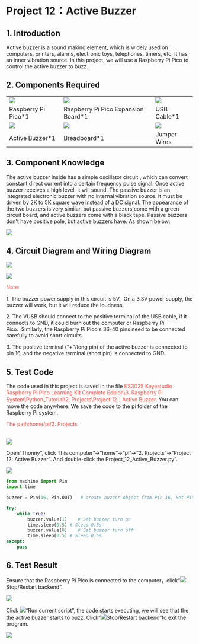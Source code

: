 # Project 12：Active Buzzer

## 1. Introduction

Active buzzer is a sound making element, which is widely used on computers, printers, alarms, electronic toys, telephones, timers, etc. It has an inner vibration source. In this project, we will use a Raspberry Pi Pico to control the active buzzer to buzz.

## 2. Components Required

<table>
<tbody>
<tr class="odd">
<td><img src="https://raw.githubusercontent.com/keyestudio/KS3025-KS3025F-Keyestudio-Raspberry-Pi-Pico-Learning-Kit-Complete-Edition-Raspberry-Pi/master/media/b18fe281156b29c44796f72222718d58.jpeg"  /></td>
<td><img src="https://raw.githubusercontent.com/keyestudio/KS3025-KS3025F-Keyestudio-Raspberry-Pi-Pico-Learning-Kit-Complete-Edition-Raspberry-Pi/master/media/bbed91c0b45fcafc7e7163bfeabf68f9.png" /></td>
<td><img src="https://raw.githubusercontent.com/keyestudio/KS3025-KS3025F-Keyestudio-Raspberry-Pi-Pico-Learning-Kit-Complete-Edition-Raspberry-Pi/master/media/7dcbd02995be3c142b2f97df7f7c03ce.png" /></td>
</tr>
<tr class="even">
<td>Raspberry Pi Pico*1</td>
<td>Raspberry Pi Pico Expansion Board*1</td>
<td>USB Cable*1</td>
</tr>
<tr class="odd">
<td><img src="https://raw.githubusercontent.com/keyestudio/KS3025-KS3025F-Keyestudio-Raspberry-Pi-Pico-Learning-Kit-Complete-Edition-Raspberry-Pi/master/media/4b4f653a76a82a3b413855493cc58fba.png"  /></td>
<td><img src="https://raw.githubusercontent.com/keyestudio/KS3025-KS3025F-Keyestudio-Raspberry-Pi-Pico-Learning-Kit-Complete-Edition-Raspberry-Pi/master/media/e380dd26e4825be9a768973802a55fe6.png"  /></td>
<td><img src="https://raw.githubusercontent.com/keyestudio/KS3025-KS3025F-Keyestudio-Raspberry-Pi-Pico-Learning-Kit-Complete-Edition-Raspberry-Pi/master/media/c801a7baee258ff7f5f28ac6e9a7097b.png"  /></td>
</tr>
<tr class="even">
<td>Active Buzzer*1</td>
<td>Breadboard*1</td>
<td>Jumper Wires</td>
</tr>
</tbody>
</table>

## 3. Component Knowledge

The active buzzer inside has a simple oscillator circuit , which can convert constant direct current into a certain frequency pulse signal. Once active buzzer receives a high level, it will sound. The passive buzzer is an integrated electronic buzzer with no internal vibration source. It must be driven by 2K to 5K square wave instead of a DC signal. The appearance of the two buzzers is very similar, but passive buzzers come with a green circuit board, and active buzzers come with a black tape. Passive buzzers don't have positive pole, but active buzzers have. As shown below:

![](/media/0f9825969867ac2d65bb1a19ed0ad2ab.png)

## 4. Circuit Diagram and Wiring Diagram

![](/media/48e73ef2d6090fe7cda58c385bad2ab2.png)

![](/media/56df73f7ac711e510b30164c5759615f.png)

<span style="color: rgb(255, 76, 65);">Note:</span>

1\. The buzzer power supply in this circuit is 5V.  On a 3.3V power supply, the buzzer will work, but it will reduce the loudness.  

2\. The VUSB should connect to the positive terminal of the USB cable, if it connects to GND, it could burn out the computer or Raspberry Pi Pico.  Similarly, the Raspberry Pi Pico's 36-40 pins need to be connected carefully to avoid short circuits. 

3\. The positive terminal ("+"/long pin) of the active buzzer is connected to pin 16, and the negative terminal (short pin) is connected to GND.

## 5. Test Code

The code used in this project is saved in the file <span style="color: rgb(255, 76, 65);">KS3025 Keyestudio Raspberry Pi Pico Learning Kit Complete Edition\\3. Raspberry Pi System\\Python\_Tutorial\\2. Projects\\Project 12：Active Buzzer</span>. You can move the code anywhere. We save the code to the pi folder of the Raspberry Pi system.

<span style="color: rgb(255, 76, 65);">The path:home/pi/2. Projects</span>
<br>
<br>

![](/media/ae27830403a2f741aa9b725e5324c215.png)

Open“Thonny”, click This computer”→“home”→“pi”→“2. Projects”→“Project 12: Active Buzzer”. And double-click the Project\_12\_Active\_Buzzer.py”.

![](/media/ea2bb3dcb76907238d836020d837a605.png)

```Python
from machine import Pin
import time

buzzer = Pin(16, Pin.OUT)   # create buzzer object from Pin 16, Set Pin 16 to output

try:
    while True:
        buzzer.value(1)    # Set buzzer turn on
        time.sleep(0.5) # Sleep 0.5s
        buzzer.value(0)    # Set buzzer turn off
        time.sleep(0.5) # Sleep 0.5s
except:
    pass
```

## 6. Test Result
    
Ensure that the Raspberry Pi Pico is connected to the computer，click“![](/media/ec00367ea605788eab454cd176b94c7b.png)Stop/Restart backend”.
    
![](/media/8166e15e1eeff8fe85a176be7cd6c9c2.png)
    
Click ![](/media/bb4d9305714a178069d277b20e0934b7.png)“Run current script”, the code starts executing, we will see that the the active buzzer starts to buzz. 
Click“![](/media/ec00367ea605788eab454cd176b94c7b.png)Stop/Restart backend”to exit the  program.
    
![](/media/95dc4875728d03ac8c4c48b62afb48fa.png)





